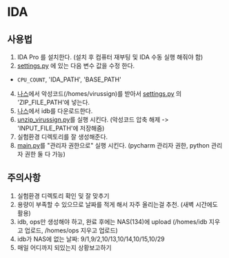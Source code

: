 # IDA

## 사용법
1. IDA Pro 를 설치한다. (설치 후 컴퓨터 재부팅 및 IDA  수동 실행 해줘야 함)
2. [settings.py](./settings.py) 에 있는 다음 변수 값을 수정 한다.
*  `CPU_COUNT`, 'IDA_PATH', 'BASE_PATH'
4. [나스](http://203.246.112.134:5000/)에서 악성코드(/homes/virussign)를 받아서 [settings.py](./settings.py) 의 'ZIP_FILE_PATH'에 넣는다.
5. [나스](http://203.246.112.134:5000/)에서 idb를 다운로드한다.
6. [unzip_virussign.py](./unzip_virussign.py)를 실행 시킨다. (악성코드 압축 해제 -> 'INPUT_FILE_PATH'에 저장해줌)
7. 실험환경 디렉토리를 잘 생성해준다.
8. [main.py](./main.py)를 "관리자 권한으로" 실행 시킨다. (pycharm 관리자 권한, python 관리자 권한 둘 다 가능)


## 주의사항
1. 실험환경 디렉토리 확인 및 잘 맞추기
2. 용량이 부족할 수 있으므로 날짜를 적게 해서 자주 올리는걸 추천. (새벽 시간에도 활용)
3. idb, ops만 생성해야 하고, 완료 후에는 NAS(134)에 upload (/homes/idb 지우고 업로드, /homes/ops 지우고 업로드)
4. idb가 NAS에 없는 날짜: 9/1,9/2,10/13,10/14,10/15,10/29
5. 매일 어디까지 되있는지 상황보고하기
